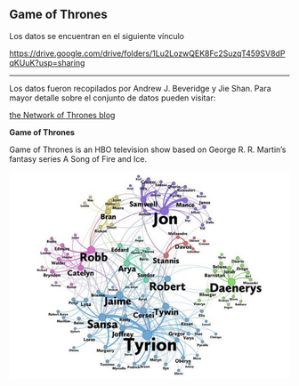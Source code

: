 ## Game of Thrones


Los datos se encuentran en el siguiente vínculo

https://drive.google.com/drive/folders/1Lu2LozwQEK8Fc2SuzqT459SV8dPqKUuK?usp=sharing


---

Los datos fueron recopilados por Andrew J. Beveridge y Jie Shan. Para mayor detalle sobre el conjunto de datos pueden visitar:

[the Network of Thrones blog](https://networkofthrones.wordpress.com/)



**Game of Thrones**

Game of Thrones is an HBO television show based on George R. R. Martin’s fantasy series A Song of Fire and Ice.


![GoT](https://github.com/leonardomarintellez/datos_masivos_II_2022/blob/main/imagenes/Grafo_GoT.png)

